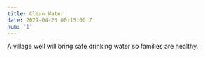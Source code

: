 ```yaml
---
title: Clean Water
date: 2021-04-23 00:15:00 Z
num: '1'
---
```


A village well will bring safe drinking water so families are healthy.
